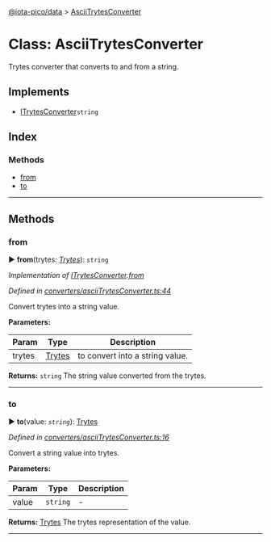[@iota-pico/data](../README.md) > [AsciiTrytesConverter](../classes/asciitrytesconverter.md)



# Class: AsciiTrytesConverter


Trytes converter that converts to and from a string.

## Implements

* [ITrytesConverter](../interfaces/itrytesconverter.md)`string`

## Index

### Methods

* [from](asciitrytesconverter.md#from)
* [to](asciitrytesconverter.md#to)



---
## Methods
<a id="from"></a>

###  from

► **from**(trytes: *[Trytes](trytes.md)*): `string`



*Implementation of [ITrytesConverter](../interfaces/itrytesconverter.md).[from](../interfaces/itrytesconverter.md#from)*

*Defined in [converters/asciiTrytesConverter.ts:44](https://github.com/iotaeco/iota-pico-data/blob/4b85ad8/src/converters/asciiTrytesConverter.ts#L44)*



Convert trytes into a string value.


**Parameters:**

| Param | Type | Description |
| ------ | ------ | ------ |
| trytes | [Trytes](trytes.md)   |  to convert into a string value. |





**Returns:** `string`
The string value converted from the trytes.






___

<a id="to"></a>

###  to

► **to**(value: *`string`*): [Trytes](trytes.md)



*Defined in [converters/asciiTrytesConverter.ts:16](https://github.com/iotaeco/iota-pico-data/blob/4b85ad8/src/converters/asciiTrytesConverter.ts#L16)*



Convert a string value into trytes.


**Parameters:**

| Param | Type | Description |
| ------ | ------ | ------ |
| value | `string`   |  - |





**Returns:** [Trytes](trytes.md)
The trytes representation of the value.






___


